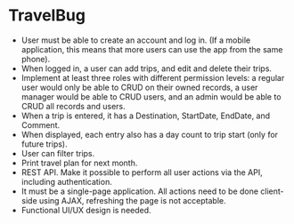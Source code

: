 # TravelBug

- User must be able to create an account and log in. (If a mobile application, this means that more users can use the app from the same phone).
- When logged in, a user can add trips, and edit and delete their trips.
- Implement at least three roles with different permission levels: a regular user would only be able to CRUD on their owned records, a user manager would be able to CRUD users, and an admin would be able to CRUD all records and users.
- When a trip is entered, it has a Destination, StartDate, EndDate, and Comment.
- When displayed, each entry also has a day count to trip start (only for future trips).
- User can filter trips.
- Print travel plan for next month.
- REST API. Make it possible to perform all user actions via the API, including authentication.
- It must be a single-page application. All actions need to be done client-side using AJAX, refreshing the page is not acceptable.
- Functional UI/UX design is needed.
